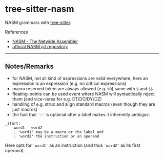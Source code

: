 # tree-sitter-nasm

NASM grammars with [tree-sitter](https://github.com/tree-sitter/tree-sitter).

References

* [NASM - The Netwide Assembler](https://www.nasm.us/xdoc/2.15/html/nasmdoc0.html)
* [official NASM git repository](https://github.com/netwide-assembler/nasm)

---

## Notes/Remarks

* for NASM, not all kind of expressions are valid everywhere, here an expression is an expression (e.g. no critical expressions)
* macro reserved token are always allowed (e.g. `%0`) same with `$` and `$$`
* floating-points can be used event where NASM will syntactically reject them (and vice-versa for e.g. DT/DO/DY/DZ)
* handling of e.g. struc and align standard macros (even though they are just macros)
* the fact that `':'` is optional after a label makes it inherently ambigus:
```
_start:
	word1	word2
	; 'word1' may be a macro or the label and
	; 'word2' the instruction or an operand
```
Here opts for `'word1'` as an instruction (and thus `'word2'` as its first operand).
